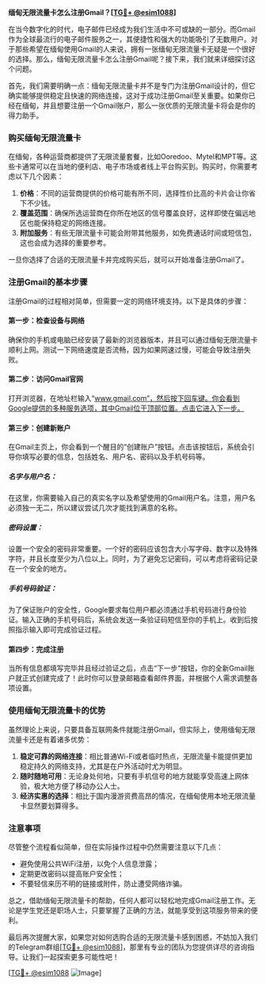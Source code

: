 **缅甸无限流量卡怎么注册Gmail？[[TG💪+ @esim1088](https://t.me/s/esim1088)]**

在当今数字化的时代，电子邮件已经成为我们生活中不可或缺的一部分。而Gmail作为全球最流行的电子邮件服务之一，其便捷性和强大的功能吸引了无数用户。对于那些希望在缅甸使用Gmail的人来说，拥有一张缅甸无限流量卡无疑是一个很好的选择。那么，缅甸无限流量卡怎么注册Gmail呢？接下来，我们就来详细探讨这个问题。

首先，我们需要明确一点：缅甸无限流量卡并不是专门为注册Gmail设计的，但它确实能够提供稳定且快速的网络连接，这对于成功注册Gmail至关重要。如果你已经在缅甸，并且想要注册一个Gmail账户，那么一张优质的无限流量卡将会是你的得力助手。

### 购买缅甸无限流量卡

在缅甸，各种运营商都提供了无限流量套餐，比如Ooredoo、Mytel和MPT等。这些卡通常可以在当地的便利店、电子市场或者线上平台购买到。购买时，你需要考虑以下几个因素：

1. **价格**：不同的运营商提供的价格可能有所不同，选择性价比高的卡片会让你省下不少钱。
2. **覆盖范围**：确保所选运营商在你所在地区的信号覆盖良好，这样即使在偏远地区也能保持稳定的网络连接。
3. **附加服务**：有些无限流量卡可能会附带其他服务，如免费通话时间或短信包，这也会成为选择的重要参考。

一旦你选择了合适的无限流量卡并完成购买后，就可以开始准备注册Gmail了。

### 注册Gmail的基本步骤

注册Gmail的过程相对简单，但需要一定的网络环境支持。以下是具体的步骤：

#### 第一步：检查设备与网络
确保你的手机或电脑已经安装了最新的浏览器版本，并且可以通过缅甸无限流量卡顺利上网。测试一下网络速度是否流畅，因为如果网速过慢，可能会导致注册失败。

#### 第二步：访问Gmail官网
打开浏览器，在地址栏输入“www.gmail.com”，然后按下回车键。你会看到Google提供的多种服务选项，其中Gmail位于顶部位置。点击它进入下一步。

#### 第三步：创建新账户
在Gmail主页上，你会看到一个醒目的“创建账户”按钮。点击该按钮后，系统会引导你填写必要的信息，包括姓名、用户名、密码以及手机号码等。

##### 名字与用户名：
在这里，你需要输入自己的真实名字以及希望使用的Gmail用户名。注意，用户名必须独一无二，所以建议尝试几次才能找到满意的名称。

##### 密码设置：
设置一个安全的密码非常重要。一个好的密码应该包含大小写字母、数字以及特殊字符，并且长度至少为八位以上。同时，为了避免忘记密码，可以考虑将密码记录在一个安全的地方。

##### 手机号码验证：
为了保证账户的安全性，Google要求每位用户都必须通过手机号码进行身份验证。输入正确的手机号码后，系统会发送一条验证码短信至你的手机上。收到后按照指示输入即可完成验证过程。

#### 第四步：完成注册
当所有信息都填写完毕并且经过验证之后，点击“下一步”按钮，你的全新Gmail账户就正式创建完成了！此时你可以登录邮箱查看邮件界面，并根据个人需求调整各项设置。

### 使用缅甸无限流量卡的优势

虽然理论上来说，只要具备互联网条件就能注册Gmail，但实际上，使用缅甸无限流量卡还是有着诸多优势：

1. **稳定可靠的网络连接**：相比普通Wi-Fi或者临时热点，无限流量卡能提供更加稳定持久的网络支持，尤其是在户外活动时尤为明显。
2. **随时随地可用**：无论身处何地，只要有手机信号的地方就能享受高速上网体验，极大地方便了移动办公人士。
3. **经济实惠的选择**：相比于国内漫游资费高昂的情况，在缅甸使用本地无限流量卡显然要划算得多。

### 注意事项

尽管整个流程看似简单，但在实际操作过程中仍然需要注意以下几点：

- 避免使用公共WiFi注册，以免个人信息泄露；
- 定期更改密码以提高账户安全性；
- 不要轻信来历不明的链接或附件，防止遭受网络诈骗。

总之，借助缅甸无限流量卡的帮助，任何人都可以轻松地完成Gmail注册工作。无论是学生党还是职场人士，只要掌握了正确的方法，就能享受到这项服务带来的便利。

最后再次提醒大家，如果您对如何选购合适的无限流量卡感到困惑，不妨加入我们的Telegram群组[[TG💪+ @esim1088](https://t.me/s/esim1088)]，那里有专业的团队为您提供详尽的咨询指导。让我们一起探索更多可能性吧！

[[TG💪+ @esim1088](https://t.me/s/esim1088) ![Image](https://i.postimg.cc/4NQfJmqS/Snipaste-2025-05-13-00-14-12.png)]